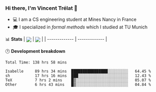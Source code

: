 ### Hi there, I'm Vincent Trélat 👋
 - 💻 I am a CS engineering student at Mines Nancy in France
 - 🎓 I specialized in *formal methods* which I studied at TU Munich

📊 **Stats**
| <img align="center" src="https://readme-stats.clckblog.space/api?username=VTrelat&show_icons=true&include_all_commits=true&theme=tokyonight&hide_border=true" /> | <img align="center" src="https://readme-stats.clckblog.space/api/top-langs/?username=VTrelat&layout=compact&theme=tokyonight&hide_border=true&exclude_repo=ElevatorSimulator" /> |
| ------------- | ------------- |

🕑 **Development breakdown**
<!--START_SECTION:waka-->

```text
Total Time: 138 hrs 58 mins

Isabelle     89 hrs 34 mins  ████████████████░░░░░░░░░   64.45 %
sh           17 hrs 16 mins  ███░░░░░░░░░░░░░░░░░░░░░░   12.43 %
TeX          7 hrs 2 mins    █▒░░░░░░░░░░░░░░░░░░░░░░░   05.07 %
Other        6 hrs 43 mins   █▒░░░░░░░░░░░░░░░░░░░░░░░   04.84 %
```

<!--END_SECTION:waka-->
